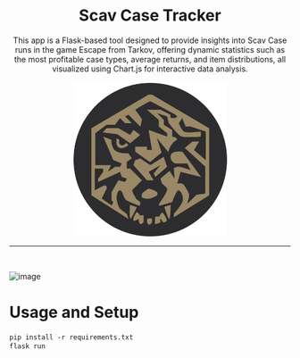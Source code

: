 <h1 align="center">Scav Case Tracker</h1>

<p align="center">
  This app is a Flask-based tool designed to provide insights into Scav Case runs in the game Escape from Tarkov, offering dynamic statistics such as the most profitable case types, average returns, and item distributions, all visualized using Chart.js for interactive data analysis.<br><br>
  <img src="https://github.com/Throupy/scav-case-tracker/blob/00d1ebe13240f56f200b52b80214ff8fab69233b/app/static/icon.png" alt="Scav Case Tracker Logo" width="275">
</p>
<hr><br>

![image](https://github.com/user-attachments/assets/5666d075-86a9-45e2-8904-f309d109e52a)



# Usage and Setup
```shell
pip install -r requirements.txt
flask run
```
